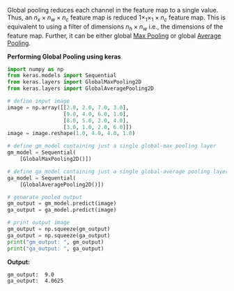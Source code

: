 Global pooling reduces each channel in the feature map to a single value. Thus, an $n_{x} \times n_{w}\times n_{c}$ feature map is reduced $1\times_{1}\times_{1}\times n_{c}$ feature map. This is equivalent to using a filter of dimensions $n_{h}\times n_{w}$ i.e., the dimensions of the feature map.
Further, it can be either global [Max Pooling](Max%20Pooling.md) or global [Average Pooling](Average%20Pooling.md).

**Performing Global Pooling using keras**
```python
import numpy as np
from keras.models import Sequential
from keras.layers import GlobalMaxPooling2D
from keras.layers import GlobalAveragePooling2D

# define input image
image = np.array([[2.0, 2.0, 7.0, 3.0],
                  [9.0, 4.0, 6.0, 1.0],
                  [8.0, 5.0, 2.0, 4.0],
                  [3.0, 1.0, 2.0, 6.0]])
image = image.reshape(1.0, 4.0, 4.0, 1.0)

# define gm_model containing just a single global-max pooling layer
gm_model = Sequential(
    [GlobalMaxPooling2D()])

# define ga_model containing just a single global-average pooling layer
ga_model = Sequential(
    [GlobalAveragePooling2D()])

# generate pooled output
gm_output = gm_model.predict(image)
ga_output = ga_model.predict(image)

# print output image
gm_output = np.squeeze(gm_output)
ga_output = np.squeeze(ga_output)
print("gm_output: ", gm_output)
print("ga_output: ", ga_output)
```
**Output:**
```
gm_output:  9.0  
ga_output:  4.0625
```